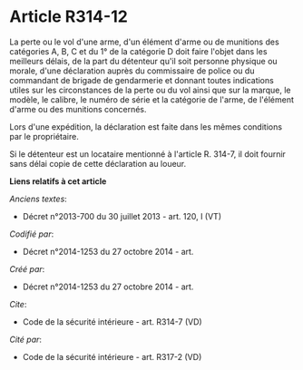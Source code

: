 # Article R314-12

La perte ou le vol d'une arme, d'un élément d'arme ou de munitions des catégories A, B, C et du 1° de la catégorie D doit
faire l'objet dans les meilleurs délais, de la part du détenteur qu'il soit personne physique ou morale, d'une déclaration
auprès du commissaire de police ou du commandant de brigade de gendarmerie et donnant toutes indications utiles sur les
circonstances de la perte ou du vol ainsi que sur la marque, le modèle, le calibre, le numéro de série et la catégorie de
l'arme, de l'élément d'arme ou des munitions concernés. 

Lors d'une expédition, la déclaration est faite dans les mêmes conditions par le propriétaire. 

Si le détenteur est un locataire mentionné à l'article R. 314-7, il doit fournir sans délai copie de cette déclaration au
loueur.

**Liens relatifs à cet article**

_Anciens textes_:

  - Décret n°2013-700 du 30 juillet 2013 - art. 120, I (VT)

_Codifié par_:

  - Décret n°2014-1253 du 27 octobre 2014 - art.

_Créé par_:

  - Décret n°2014-1253 du 27 octobre 2014 - art.

_Cite_:

  - Code de la sécurité intérieure - art. R314-7 (VD)

_Cité par_:

  - Code de la sécurité intérieure - art. R317-2 (VD)
